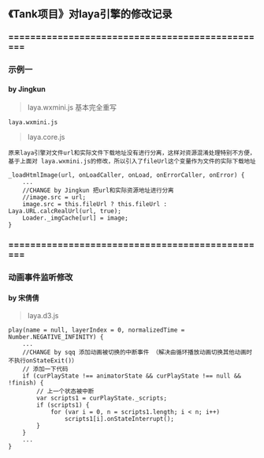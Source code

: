 ## 《Tank项目》对laya引擎的修改记录
### ================================================
### 示例一
#### by Jingkun

> laya.wxmini.js 基本完全重写
```
laya.wxmini.js
```

> laya.core.js 
```
原来laya引擎对文件url和实际文件下载地址没有进行分离，这样对资源混淆处理特别不方便，
基于上面对 laya.wxmini.js的修改，所以引入了fileUrl这个变量作为文件的实际下载地址

_loadHtmlImage(url, onLoadCaller, onLoad, onErrorCaller, onError) {
    ...
    //CHANGE by Jingkun 把url和实际资源地址进行分离
    //image.src = url;
    image.src = this.fileUrl ? this.fileUrl : Laya.URL.calcRealUrl(url, true);
    Loader._imgCache[url] = image;
}
```

### ================================================
### 动画事件监听修改
#### by 宋倩倩
>laya.d3.js
```
play(name = null, layerIndex = 0, normalizedTime = Number.NEGATIVE_INFINITY) {
    ...
    //CHANGE by sqq 添加动画被切换的中断事件 （解决由循环播放动画切换其他动画时 不执行onStateExit()）
    // 添加一下代码
    if (curPlayState !== animatorState && curPlayState !== null && !finish) {
        // 上一个状态被中断
        var scripts1 = curPlayState._scripts;
        if (scripts1) {
            for (var i = 0, n = scripts1.length; i < n; i++)
                scripts1[i].onStateInterrupt();
        }
    }
    ...
}
```